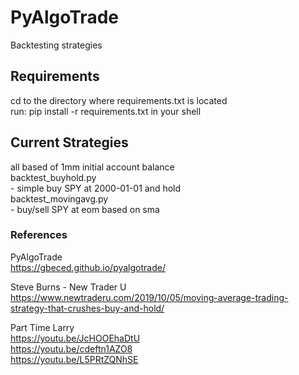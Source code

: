 # PyAlgoTrade
Backtesting strategies  

## Requirements
cd to the directory where requirements.txt is located  
run: pip install -r requirements.txt in your shell  

## Current Strategies
all based of 1mm initial account balance  
backtest_buyhold.py  
    - simple buy SPY at 2000-01-01 and hold  
backtest_movingavg.py  
    - buy/sell SPY at eom based on sma  

### References
PyAlgoTrade  
https://gbeced.github.io/pyalgotrade/

Steve Burns - New Trader U  
https://www.newtraderu.com/2019/10/05/moving-average-trading-strategy-that-crushes-buy-and-hold/  

Part Time Larry  
https://youtu.be/JcHOOEhaDtU  
https://youtu.be/cdeftn1AZO8  
https://youtu.be/L5PRtZQNhSE